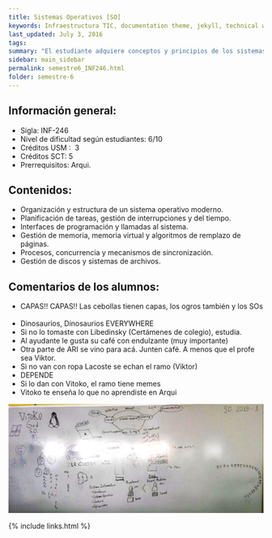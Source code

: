 ```yaml
---
title: Sistemas‌ ‌Operativos‌ [SO]
keywords: Infraestructura TIC, documentation theme, jekyll, technical writers, help authoring tools, hat replacements
last_updated: July 3, 2016
tags:
summary: "El estudiante adquiere conceptos y principios de los sistemas operativos, su diseño y construcción. Desarrolla habilidades para programar aplicaciones basándose en los servicios que provee el sistema operativo a nivel de llamadas al sistema.‌"
sidebar: main_sidebar
permalink: semestre6_INF246.html
folder: semestre-6
---
```



## Información‌ ‌general:‌ ‌

- Sigla:‌ ‌INF-246‌ ‌
- Nivel‌ ‌de‌ ‌dificultad‌ ‌según‌ ‌estudiantes:‌ ‌6/10‌ ‌
- Créditos‌ ‌USM‌ ‌:‌ ‌ 3
- Créditos SCT: 5
- Prerrequisitos:‌ ‌Arqui.‌ ‌

## Contenidos:‌ ‌

- Organización y estructura de un sistema operativo moderno.
- Planificación de tareas, gestión de interrupciones y del tiempo.
- Interfaces de programación y llamadas al sistema.
- Gestión de memoria, memoria virtual y algoritmos de remplazo de páginas.
- Procesos, concurrencia y mecanismos de sincronización.
- Gestión de discos y sistemas de archivos.
‌

## Comentarios‌ ‌de‌ ‌los‌ ‌alumnos:‌ ‌

- CAPAS!!‌ ‌CAPAS!!‌ ‌Las‌ ‌cebollas‌ ‌tienen‌ ‌capas, los‌ ‌ogros‌ ‌también‌ ‌y‌ ‌los‌ ‌SOs‌ ‌
- Dinosaurios, Dinosaurios‌ ‌EVERYWHERE‌ ‌
- Si‌ ‌no‌ ‌lo‌ ‌tomaste‌ ‌con‌ ‌Libedinsky‌ ‌(Certámenes‌ ‌de‌ ‌colegio), estudia.‌ ‌
- Al‌ ‌ayudante‌ ‌le‌ ‌gusta‌ ‌su‌ ‌café‌ ‌con‌ ‌endulzante‌ ‌(muy‌ ‌importante)‌ ‌
- Otra‌ ‌parte‌ ‌de‌ ‌ARI‌ ‌se‌ ‌vino‌ ‌para‌ ‌acá.‌ ‌Junten‌ ‌café.‌ ‌A‌ ‌menos‌ ‌que‌ ‌el‌ ‌profe‌ ‌sea‌ ‌Viktor.‌ ‌
- Si‌ ‌no‌ ‌van‌ ‌con‌ ‌ropa‌ ‌Lacoste‌ ‌se‌ ‌echan‌ ‌el‌ ‌ramo‌ ‌(Viktor)‌ ‌
- DEPENDE‌ ‌
- Si‌ ‌lo‌ ‌dan‌ ‌con‌ ‌Vitoko, el‌ ‌ramo‌ ‌tiene‌ ‌memes‌ ‌
- Vitoko‌ ‌te‌ ‌enseña‌ ‌lo‌ ‌que‌ ‌no‌ ‌aprendiste‌ ‌en‌ ‌Arqui‌ ‌ ‌
  ‌
  ‌
<div class="text-center mb-3">
    <img src="images/semestre-6/so1.png" alt="collapse" height="auto">
</div>

{% include links.html %}
